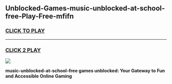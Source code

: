 
## Unblocked-Games-music-unblocked-at-school-free-Play-Free-mfifn
<h3>
<a href="https://premium76.site?title=music-unblocked-at-school-free&ref=20M">CLICK TO PLAY</a></h3>
<hr>

<h3>
<a href="https://premium76.site?title=music-unblocked-at-school-free&ref=20M">CLICK 2 PLAY</a>
  
</h3>

<a href="https://premium76.site?title=music-unblocked-at-school-free&ref=19M"><img src="https://clearcache.store/games.png"></a>


**music-unblocked-at-school-free games unblocked: Your Gateway to Fun and Accessible Online Gaming**
